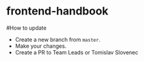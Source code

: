 # frontend-handbook

#How to update
* Create a new branch from `master`.
* Make your changes.
* Create a PR to Team Leads or Tomislav Slovenec
